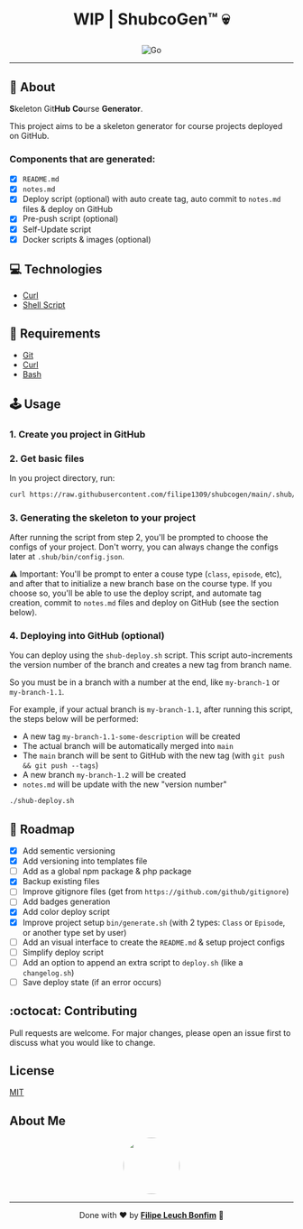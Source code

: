 # <p align="center">WIP | ShubcoGen™ 💀</p>

<p align="center">
    <img src="https://img.shields.io/badge/Code-ShellScript-informational?style=flat-square&logo=gnubash&color=4EAA25" alt="Go" />
</p>

<hr>

## 💬 About

**S**keleton Git**Hub** **Co**urse **Generator**.

This project aims to be a skeleton generator for course projects deployed on GitHub.

### Components that are generated:

- [x] `README.md`
- [x] `notes.md`
- [x] Deploy script (optional) with auto create tag, auto commit to `notes.md` files & deploy on GitHub
- [x] Pre-push script (optional)
- [x] Self-Update script
- [x] Docker scripts & images (optional)

## :computer: Technologies

- [Curl](https://curl.se/)
- [Shell Script](https://www.shellscript.sh/)

## :scroll: Requirements

- [Git](https://git-scm.com/)
- [Curl](https://curl.se/)
- [Bash](https://www.gnu.org/software/bash/)

## 🕹 Usage

### 1. Create you project in GitHub

### 2. Get basic files

In you project directory, run:

```sh
curl https://raw.githubusercontent.com/filipe1309/shubcogen/main/.shub/bin/get.sh | sh
```

### 3. Generating the skeleton to your project

After running the script from step 2, you'll be prompted to choose the configs of your project. Don't worry, you can always change the configs later at `.shub/bin/config.json`.

⚠ Important: You'll be prompt to enter a couse type (`class`, `episode`, etc), and after that to initialize a new branch base on the course type. If you choose so, you'll be able to use the deploy script, and automate tag creation, commit to `notes.md` files and deploy on GitHub (see the section below).

### 4. Deploying into GitHub (optional)

You can deploy using the `shub-deploy.sh` script. This script auto-increments the version number of the branch and creates a new tag from branch name.

So you must be in a branch with a number at the end, like `my-branch-1` or `my-branch-1.1`.

For example, if your actual branch is `my-branch-1.1`, after running this script, the steps below will be performed:

- A new tag `my-branch-1.1-some-description` will be created
- The actual branch will be automatically merged into `main`
- The `main` branch will be sent to GitHub with the new tag (with `git push && git push --tags`)
- A new branch `my-branch-1.2` will be created
- `notes.md` will be update with the new "version number"

```sh
./shub-deploy.sh
```

## :pushpin: Roadmap

- [x] Add sementic versioning
- [x] Add versioning into templates file
- [ ] Add as a global npm package & php package
- [x] Backup existing files
- [ ] Improve gitignore files (get from `https://github.com/github/gitignore`)
- [ ] Add badges generation
- [x] Add color deploy script
- [x] Improve project setup `bin/generate.sh` (with 2 types: `Class` or `Episode`, or another type set by user)
- [ ] Add an visual interface to create the `README.md` & setup project configs
- [ ] Simplify deploy script
- [ ] Add an option to append an extra script to `deploy.sh` (like a `changelog.sh`)
- [ ] Save deploy state (if an error occurs)

## :octocat: Contributing

Pull requests are welcome. For major changes, please open an issue first to discuss what you would like to change.

## License

[MIT](https://choosealicense.com/licenses/mit/)

## About Me

<p align="center">
    <a style="font-weight: bold" href="https://www.linkedin.com/in/filipe1309/">
    <img style="border-radius:50%" width="100px; "src="https://github.com/filipe1309.png"/>
    </a>
</p>

---

<p align="center">
    Done with ♥ by <a style="font-weight: bold" href="https://www.linkedin.com/in/filipe1309/">Filipe Leuch Bonfim</a> 🖖
</p>

